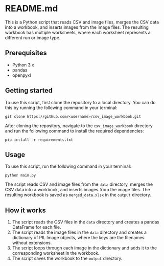 # README.md

This is a Python script that reads CSV and image files, merges the CSV data into a workbook, and inserts images from the image files. The resulting workbook has multiple worksheets, where each worksheet represents a different run or image type.

## Prerequisites

* Python 3.x
* pandas
* openpyxl

## Getting started

To use this script, first clone the repository to a local directory. You can do this by running the following command in your terminal:

```
git clone https://github.com/<username>/csv_image_workbook.git
```

After cloning the repository, navigate to the `csv_image_workbook` directory and run the following command to install the required dependencies:

```
pip install -r requirements.txt
```

## Usage

To use this script, run the following command in your terminal:

```
python main.py
```

The script reads CSV and image files from the `data` directory, merges the CSV data into a workbook, and inserts images from the image files. The resulting workbook is saved as `merged_data.xlsx` in the `output` directory.

## How it works

1. The script reads the CSV files in the `data` directory and creates a pandas DataFrame for each file.
2. The script reads the image files in the `data` directory and creates a dictionary of PIL Image objects, where the keys are the filenames without extensions.
3. The script loops through each image in the dictionary and adds it to the corresponding worksheet in the workbook.
4. The script saves the workbook to the `output` directory.
